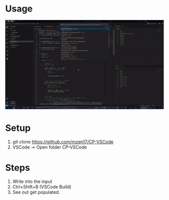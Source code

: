 # Usage
![demo](DEMO.gif)

# Setup
1. git clone https://github.com/mzen17/CP-VSCode
2. VSCode -> Open folder CP-VSCode

# Steps
1. Write into the input
2. Ctrl+Shift+B (VSCode Build)
3. See out get populated.
